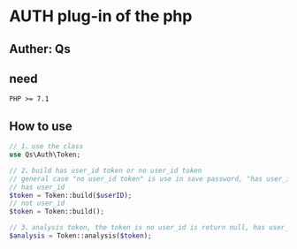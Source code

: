 # AUTH plug-in of the php
## Auther: Qs 

## need 
```
PHP >= 7.1
```


## How to use
```php
// 1、use the class
use Qs\Auth\Token;

// 2、build has user_id token or no user_id token
// general case "no user_id token" is use in save password, "has user_id token" use in interaction verification
// has user_id
$token = Token::build($userID);
// not user_id
$token = Token::build();

// 3、analysis token, the token is no user_id is return null, has user_id token is return array('token','user_id') 
$analysis = Token::analysis($token);

```